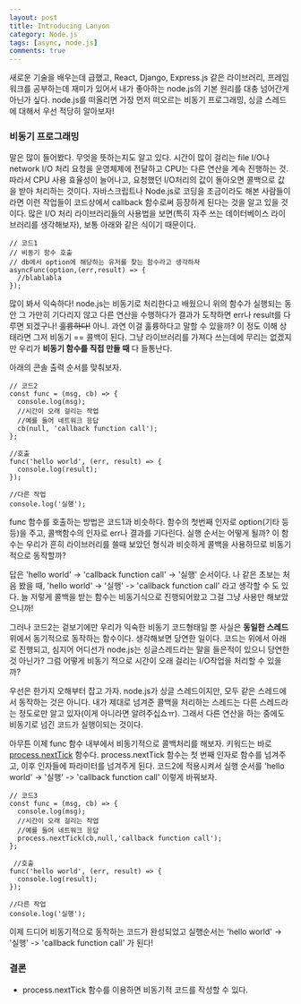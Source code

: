 ```yaml
---
layout: post
title: Introducing Lanyon
category: Node.js
tags: [async, node.js]
comments: true
---
```


새로운 기술을 배우는데 급했고, React, Django, Express.js 같은 라이브러리, 프레임워크를 공부하는데 재미가 있어서 내가 좋아하는 node.js의 기본 원리를 대충 넘어간게 아닌가 싶다. node.js를 떠올리면 가장 먼저 떠오르는 비동기 프로그래밍, 싱글 스레드에 대해서 우선 적당히 알아보자!

### 비동기 프로그래밍
말은 많이 들어봤다. 무엇을 뜻하는지도 알고 있다. 시간이 많이 걸리는 file I/O나 network I/O 처리 요청을 운영체제에 전달하고 CPU는 다른 연산을 계속 진행하는 것. 따라서 CPU 사용 효율성이 늘어나고, 요청했던 I/O처리의 값이 돌아오면 콜백으로 값을 받아 처리하는 것이다. 자바스크립트나 Node.js로 코딩을 조금이라도 해본 사람들이라면 이런 작업들이 코드상에서 callback 함수로써 등장하게 된다는 것을 알고 있을 것이다. 많은 I/O 처리 라이브러리들의 사용법을 보면(특히 자주 쓰는 데이터베이스 라이브러리를 생각해보자), 보통 아래와 같은 식이기 때문이다.
```
// 코드1
// 비동기 함수 호출
// db에서 option에 해당하는 유저를 찾는 함수라고 생각하자
asyncFunc(option,(err,result) => {
  //blablabla
});
```

많이 봐서 익숙하다! node.js는 비동기로 처리한다고 배웠으니 위의 함수가 실행되는 동안 그 가만히 기다리지 않고 다른 연산을 수행하다가 결과가 도착하면 err나 result를 다루면 되겠구나! ~~훌륭하다!~~
아니. 과연 이걸 훌륭하다고 말할 수 있을까? 이 정도 이해 상태라면 그저 비동기 == 콜백이 된다. 그냥 라이브러리를 가져다 쓰는데에 무리는 없겠지만 우리가 **비동기 함수를 직접 만들 때** 다 들통난다.

아래의 콘솔 출력 순서를 맞춰보자.
```
// 코드2
const func = (msg, cb) => {
  console.log(msg);
  //시간이 오래 걸리는 작업
  //예를 들어 네트워크 응답
  cb(null, 'callback function call');
};

//호출
func('hello world', (err, result) => {
  console.log(result);
});

//다른 작업
console.log('실행');

```

func 함수를 호출하는 방법은 코드1과 비슷하다. 함수의 첫번째 인자로 option(기타 등등)을 주고, 콜백함수의 인자로 err나 결과를 기다린다. 실행 순서는 어떻게 될까? 이 함수는 우리가 흔히 라이브러리를 쓸때 보았던 형식과 비슷하게 콜백을 사용하므로 비동기적으로 동작할까?

답은 'hello world' -> 'callback function call' -> '실행' 순서이다. 나 같은 초보는 처음 봤을 때, 'hello world' -> '실행' -> 'callback function call' 라고 생각할 수 도 있다. 늘 저렇게 콜백을 받는 함수는 비동기식으로 진행되어왔고 그걸 그냥 사용만 해보았으니까!

그러나 코드2는 겉보기에만 우리가 익숙한 비동기 코드형태일 뿐 사실은 **동일한 스레드** 위에서 동기적으로 동작하는 함수이다. 생각해보면 당연한 일이다. 코드는 위에서 아래로 진행되고, 심지어 어디선가 node.js는 싱글스레드라는 말을 들은적이 있으니 당연한것 아닌가? 그럼 어떻게 비동기 적으로 시간이 오래 걸리는 I/O작업을 처리할 수 있을까?

우선은 한가지 오해부터 잡고 가자. node.js가 싱글 스레드이지만, 모두 같은 스레드에서 동작하는 것은 아니다. 내가 제대로 넘겨준 콜백을 처리하는 스레드는 다른 스레드라는 정도로만 알고 있자(이게 아니라면 알려주십쇼ㅠ). 그래서 다른 연산을 하는 중에도 비동기로 넘긴 코드가 실행이되는 것이다.

아무튼 이제 func 함수 내부에서 비동기적으로 콜백처리를 해보자. 키워드는 바로 [process.nextTick](https://nodejs.org/en/docs/guides/event-loop-timers-and-nexttick/) 함수다. process.nextTick 함수는 첫 번째 인자로 함수를 넘겨주고, 이후 인자들에 파라미터를 넘겨주게 된다. 코드2에 적용시켜서 실행 순서를 'hello world' -> '실행' -> 'callback function call' 이렇게 바꿔보자.

```
// 코드3
const func = (msg, cb) => {
  console.log(msg);
  //시간이 오래 걸리는 작업
  //예를 들어 네트워크 응답
  process.nextTick(cb,null,'callback function call');
};
 
 //호출
func('hello world', (err, result) => {
  console.log(result);
});

//다른 작업
console.log('실행');
```

이제 드디어 비동기적으로 동작하는 코드가 완성되었고 실행순서는 'hello world' -> '실행' -> 'callback function call' 가 된다!

### 결론
* process.nextTick 함수를 이용하면 비동기적 코드를 작성할 수 있다.
